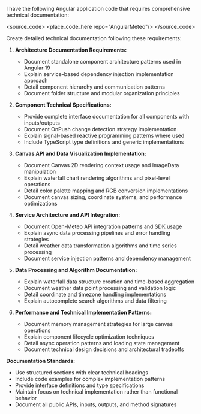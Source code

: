 I have the following Angular application code that requires comprehensive technical documentation:

<source_code>
<place_code_here repo="AngularMeteo"/>
</source_code>

Create detailed technical documentation following these requirements:

1. **Architecture Documentation Requirements:**
   - Document standalone component architecture patterns used in Angular 19
   - Explain service-based dependency injection implementation approach
   - Detail component hierarchy and communication patterns
   - Document folder structure and modular organization principles

2. **Component Technical Specifications:**
   - Provide complete interface documentation for all components with inputs/outputs
   - Document OnPush change detection strategy implementation
   - Explain signal-based reactive programming patterns where used
   - Include TypeScript type definitions and generic implementations

3. **Canvas API and Data Visualization Implementation:**
   - Document Canvas 2D rendering context usage and ImageData manipulation
   - Explain waterfall chart rendering algorithms and pixel-level operations
   - Detail color palette mapping and RGB conversion implementations
   - Document canvas sizing, coordinate systems, and performance optimizations

4. **Service Architecture and API Integration:**
   - Document Open-Meteo API integration patterns and SDK usage
   - Explain async data processing pipelines and error handling strategies
   - Detail weather data transformation algorithms and time series processing
   - Document service injection patterns and dependency management

5. **Data Processing and Algorithm Documentation:**
   - Explain waterfall data structure creation and time-based aggregation
   - Document weather data point processing and validation logic
   - Detail coordinate and timezone handling implementations
   - Explain autocomplete search algorithms and data filtering

6. **Performance and Technical Implementation Patterns:**
   - Document memory management strategies for large canvas operations
   - Explain component lifecycle optimization techniques
   - Detail async operation patterns and loading state management
   - Document technical design decisions and architectural tradeoffs

**Documentation Standards:**
- Use structured sections with clear technical headings
- Include code examples for complex implementation patterns
- Provide interface definitions and type specifications
- Maintain focus on technical implementation rather than functional behavior
- Document all public APIs, inputs, outputs, and method signatures
